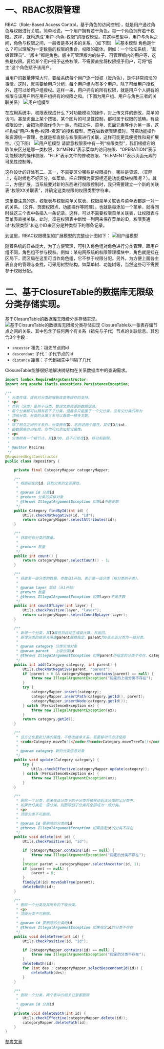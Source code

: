 # 一、RBAC权限管理 

RBAC（Role-Based Access Control，基于角色的访问控制），就是用户通过角色与权限进行关联。简单地说，一个用户拥有若干角色，每一个角色拥有若干权限。这样，就构造成“用户-角色-权限”的授权模型。在这种模型中，用户与角色之间，角色与权限之间，一般者是多对多的关系。（如下图）
![基本模型](./imgs/RBAC-privilege-basic.jpg)
角色是什么？可以理解为一定数量的权限的集合，权限的载体。例如：一个论坛系统，“超级管理员”、“版主”都是角色。版主可管理版内的帖子、可管理版内的用户等，这些是权限。要给某个用户授予这些权限，不需要直接将权限授予用户，可将“版主”这个角色赋予该用户。 

当用户的数量非常大时，要给系统每个用户逐一授权（授角色），是件非常烦琐的事情。这时，就需要给用户分组，每个用户组内有多个用户。除了可给用户授权外，还可以给用户组授权。这样一来，用户拥有的所有权限，就是用户个人拥有的权限与该用户所在用户组拥有的权限之和。（下图为用户组、用户与角色三者的关联关系）
![用户组模型](./imgs/RBAC-privilege-group.jpg)

在应用系统中，权限表现成什么？对功能模块的操作，对上传文件的删改，菜单的访问，甚至页面上某个按钮、某个图片的可见性控制，都可属于权限的范畴。有些权限设计，会把功能操作作为一类，而把文件、菜单、页面元素等作为另一类，这样构成“用户-角色-权限-资源”的授权模型。而在做数据表建模时，可把功能操作和资源统一管理，也就是都直接与权限表进行关联，这样可能更具便捷性和易扩展性。（见下图）
![用户组模型](./imgs/RBAC-privilege-group-type.jpg)
请留意权限表中有一列“权限类型”，我们根据它的取值来区分是哪一类权限，如“MENU”表示菜单的访问权限、“OPERATION”表示功能模块的操作权限、“FILE”表示文件的修改权限、“ELEMENT”表示页面元素的可见性控制等。

这样设计的好处有二。其一，不需要区分哪些是权限操作，哪些是资源，（实际上，有时候也不好区分，如菜单，把它理解为资源呢还是功能模块权限呢？）。其二，方便扩展，当系统要对新的东西进行权限控制时，我只需要建立一个新的关联表“权限XX关联表”，并确定这类权限的权限类型字符串。

这里要注意的是，权限表与权限菜单关联表、权限菜单关联表与菜单表都是一对一的关系。（文件、页面权限点、功能操作等同理）。也就是每添加一个菜单，就得同时往这三个表中各插入一条记录。这样，可以不需要权限菜单关联表，让权限表与菜单表直接关联，此时，须在权限表中新增一列用来保存菜单的ID，权限表通过“权限类型”和这个ID来区分是种类型下的哪条记录。

到这里，RBAC权限模型的扩展模型的完整设计图如下：
![用户组模型](./imgs/RBAC-privilege-group-extend.jpg)

随着系统的日益庞大，为了方便管理，可引入角色组对角色进行分类管理，跟用户组不同，角色组不参与授权。例如：某电网系统的权限管理模块中，角色就是挂在区局下，而区局在这里可当作角色组，它不参于权限分配。另外，为方便上面各主表自身的管理与查找，可采用树型结构，如菜单树、功能树等，当然这些可不需要参于权限分配。

# 二、基于ClosureTable的数据库无限级分类存储实现。
基于ClosureTable的数据库无限级分类存储实现。
![基于ClosureTable的数据库无限级分类存储实现](./imgs/ClosureTable.png)
ClosureTable以一张表存储节点之间的关系、其中包含了任何两个有关系（祖先与子代）节点的关联信息。其包含3个字段：
- `ancestor` 祖先：祖先节点的id
- `descendant` 子代：子代节点的id
- `distance` 距离：子代到祖先中间隔了几代

ClosureTable能够很好地解决树结构在关系数据库中的查询需求。

```java
import lombok.RequiredArgsConstructor;
import org.apache.ibatis.exceptions.PersistenceException;

/**
 * 分类存储，提供对分类的增删改查等操作的支持。
 * <p>
 * 类别（分类）是用于归类、整理文章资源的数据信息。
 * 每个分类都可以拥有若干子分类，但最多只能属于一个父分类，没有父分类的称为
 * 顶级分类。分类的从属关系可以看做一棵多叉数。
 * <p>
 * 除了相互之间的关系外，分类拥有ID、名称这两个属性。其中ID为int，
 * 由数据库自动生成，你也可以添加其它属性。
 * <p>
 * 分类树有一个根节点，其ID为0，且不可修改ID、移动和删除。
 *
 * @author Kaciras
 */
@RequiredArgsConstructor
public class Repository {

	private final CategoryMapper categoryMapper;

	/**
	 * 根据指定的id，获取分类的全部属性。
	 *
	 * @param id 分类id
	 * @return 分类的实体对象
	 * @throws IllegalArgumentException 如果id不是正数
	 */
	public Category findById(int id) {
		Utils.checkNotNegative(id, "id");
		return categoryMapper.selectAttributes(id);
	}

	/**
	 * 获取所有分类的数量。
	 *
	 * @return 数量
	 */
	public int count() {
		return categoryMapper.selectCount() - 1;
	}

	/**
	 * 获取某一级分类的数量，参数从1开始，表示第一级分类（根分类的子类）。
	 *
	 * @param layer 层级（从1开始）
	 * @return 数量
	 * @throws IllegalArgumentException 如果layer不是正数
	 */
	public int countOfLayer(int layer) {
		Utils.checkPositive(layer, "layer");
		return categoryMapper.selectCountByLayer(layer);
	}

	/**
	 * 新增一个分类，其ID属性将自动生成或计算，并返回。
	 * 新增分类的继承关系由parent属性指定，parent为0表示该分类为一级分类。
	 *
	 * @param category 分类实体对象
	 * @param parent   上级分类id
	 * @throws IllegalArgumentException 如果parent所指定的分类不存在、category为null或category中存在属性为null
	 */
	public int add(Category category, int parent) {
		Utils.checkNotNegative(parent, "parent");
		if (parent > 0 && categoryMapper.contains(parent) == null) {
			throw new IllegalArgumentException("指定的上级分类不存在");
		}
		try {
			categoryMapper.insert(category);
			categoryMapper.insertPath(category.getId(), parent);
			categoryMapper.insertNode(category.getId());
		} catch (PersistenceException ex) {
			throw new IllegalArgumentException(ex);
		}
		return category.getId();
	}

	/**
	 * 该方法仅更新分类的属性，不修改继承关系，若要移动节点请使用
	 * <code>Category.moveTo()</code>和<code>Category.moveTreeTo()</code>
	 *
	 * @param category 新的分类信息对象
	 */
	public void update(Category category) {
		try {
			Utils.checkEffective(categoryMapper.update(category));
		} catch (PersistenceException ex) {
			throw new IllegalArgumentException(ex);
		}
	}

	/**
	 * 删除一个分类，原来在该分类下的子分类将被移动到该分类的父分类中，
	 * 如果此分类是一级分类，则删除后子分类将全部成为一级分类。
	 * <p>
	 * 顶级分类不可删除。
	 *
	 * @param id 要删除的分类的id
	 * @throws IllegalArgumentException 如果指定id的分类不存在
	 */
	public void delete(int id) {
		Utils.checkPositive(id, "id");

		if (categoryMapper.contains(id) == null) {
			throw new IllegalArgumentException("指定的分类不存在");
		}
		Integer parent = categoryMapper.selectAncestor(id, 1);
		if (parent == null) {
			parent = 0;
		}
		findById(id).moveSubTree(parent);
		deleteBoth(id);
	}

	/**
	 * 删除一个分类及其所有的下级分类。
	 * <p>
	 * 顶级分类不可删除。
	 *
	 * @param id 要删除的分类的id
	 * @throws IllegalArgumentException 如果指定id的分类不存在
	 */
	public void deleteTree(int id) {
		Utils.checkPositive(id, "id");

		if (categoryMapper.contains(id) == null) {
			throw new IllegalArgumentException("指定的分类不存在");
		}
		deleteBoth(id);
		for (int des : categoryMapper.selectDescendantId(id)) {
			deleteBoth(des);
		}
	}

	/**
	 * 删除一个分类，两个表中的相关记录都删除
	 *
	 * @param id 分类id
	 */
	private void deleteBoth(int id) {
		Utils.checkEffective(categoryMapper.delete(id));
		categoryMapper.deletePath(id);
	}
}
```


[参考文章](https://segmentfault.com/a/1190000014284076)
